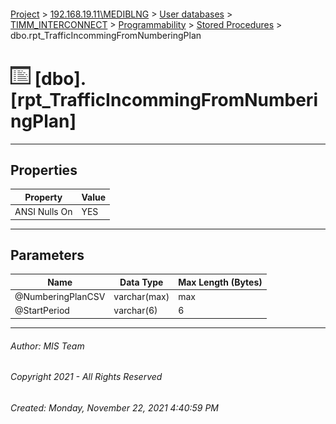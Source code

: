 #### 

[Project](../../../../../index.md) > [192.168.19.11\\MEDIBLNG](../../../../index.md) > [User databases](../../../index.md) > [TIMM_INTERCONNECT](../../index.md) > [Programmability](../index.md) > [Stored Procedures](Stored_Procedures.md) > dbo.rpt_TrafficIncommingFromNumberingPlan

# ![Stored Procedures](../../../../../Images/StoredProcedure32.png) [dbo].[rpt_TrafficIncommingFromNumberingPlan]

---

## <a name="#properties"></a>Properties

| Property | Value |
|---|---|
| ANSI Nulls On | YES |


---

## <a name="#parameters"></a>Parameters

| Name | Data Type | Max Length (Bytes) |
|---|---|---|
| @NumberingPlanCSV | varchar(max) | max |
| @StartPeriod | varchar(6) | 6 |


---

###### Author:  MIS Team

###### Copyright 2021 - All Rights Reserved

###### Created: Monday, November 22, 2021 4:40:59 PM

